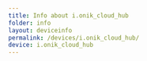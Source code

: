 ```yaml
---
title: Info about i.onik_cloud_hub
folder: info
layout: deviceinfo
permalink: /devices/i.onik_cloud_hub/
device: i.onik_cloud_hub
---
```


